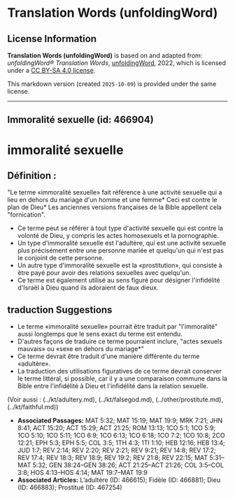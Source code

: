 # Translation Words (unfoldingWord)

## License Information

**Translation Words (unfoldingWord)** is based on and adapted from: _unfoldingWord® Translation Words_, [unfoldingWord](https://unfoldingword.org/utw), 2022, which is licensed under a [CC BY-SA 4.0 license](https://creativecommons.org/licenses/by-sa/4.0/legalcode.en).

This markdown version (created `2025-10-09`) is provided under the same license.



--------------------------------

## Immoralité sexuelle (id: 466904)

immoralité sexuelle
===================

Définition :
------------

"Le terme «immoralité sexuelle» fait référence à une activité sexuelle qui a lieu en dehors du mariage d'un homme et une femme\* Ceci est contre le plan de Dieu\* Les anciennes versions françaises de la Bible appellent cela "fornication".

* Ce terme peut se référer à tout type d'activité sexuelle qui est contre la volonté de Dieu, y compris les actes homosexuels et la pornographie.
* Un type d'immoralité sexuelle est l'adultère, qui est une activité sexuelle plus précisément entre une personne mariée et quelqu'un qui n'est pas le conjoint de cette personne.
* Un autre type d'immoralité sexuelle est la «prostitution», qui consiste à être payé pour avoir des relations sexuelles avec quelqu'un.
* Ce terme est également utilisé au sens figuré pour désigner l'infidélité d'Israël à Dieu quand ils adoraient de faux dieux.

traduction Suggestions
----------------------

* Le terme «immoralité sexuelle» pourrait être traduit par "l'immoralité" aussi longtemps que le sens exact du terme est entendu.
* D'autres façons de traduire ce terme pourraient inclure, "actes sexuels mauvais» ou «sexe en dehors du mariage\*"
* Ce terme devrait être traduit d'une manière différente du terme «adultère».
* La traduction des utilisations figuratives de ce terme devrait conserver le terme littéral, si possible, car il y a une comparaison commune dans la Bible entre l'infidélité à Dieu et l'infidélité dans la relation sexuelle.

(Voir aussi : (../kt/adultery.md), (../kt/falsegod.md), (../other/prostitute.md), (../kt/faithful.md))

* **Associated Passages:** MAT 5:32; MAT 15:19; MAT 19:9; MRK 7:21; JHN 8:41; ACT 15:20; ACT 15:29; ACT 21:25; ROM 13:13; 1CO 5:1; 1CO 5:9; 1CO 5:10; 1CO 5:11; 1CO 6:9; 1CO 6:13; 1CO 6:18; 1CO 7:2; 1CO 10:8; 2CO 12:21; EPH 5:3; EPH 5:5; COL 3:5; 1TH 4:3; 1TI 1:10; HEB 12:16; HEB 13:4; JUD 1:7; REV 2:14; REV 2:20; REV 2:21; REV 9:21; REV 14:8; REV 17:2; REV 17:4; REV 18:3; REV 18:9; REV 19:2; REV 21:8; REV 22:15; MAT 5:31–MAT 5:32; GEN 38:24–GEN 38:26; ACT 21:25–ACT 21:26; COL 3:5–COL 3:8; HOS 4:13–HOS 4:14; MAT 19:7–MAT 19:9
* **Associated Articles:** L’adultère (ID: 466615); Fidèle (ID: 466881); Dieu (ID: 466883); Prostitué (ID: 467254)

